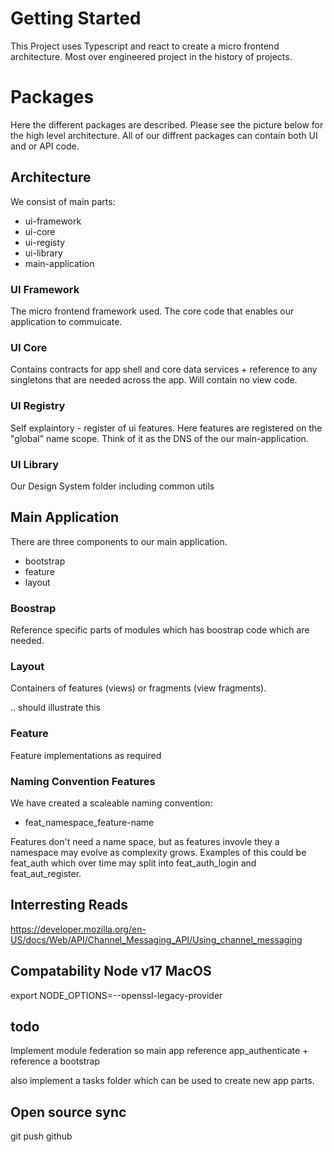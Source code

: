 # Getting Started
This Project uses Typescript and react to create a micro frontend architecture. Most over engineered project in the history of projects.

# Packages
Here the different packages are described. Please see the picture below for the high level architecture. All of our diffrent packages can contain both UI and or API code.

## Architecture
We consist of main parts:

- ui-framework
- ui-core
- ui-registy
- ui-library
- main-application

### UI Framework
The micro frontend framework used. The core code that enables our application to commuicate.

### UI Core
Contains contracts for app shell and core data services + reference to any singletons that are needed across the app. Will contain no view code.

### UI Registry
Self explaintory - register of ui features. Here features are registered on the "global" name scope. Think of it as the DNS of the our main-application.

### UI Library
Our Design System folder including common utils

## Main Application
There are three components to our main application.

- bootstrap
- feature
- layout

### Boostrap
Reference specific parts of modules which has boostrap code which are needed.

### Layout
Containers of features (views) or fragments (view fragments).

.. should illustrate this

### Feature
Feature implementations as required

### Naming Convention Features
We have created a scaleable naming convention:

- feat_namespace_feature-name

Features don't need a name space, but as features invovle they a namespace may evolve as complexity grows. Examples of this could be feat_auth which over time may split into feat_auth_login and feat_aut_register.

## Interresting Reads
https://developer.mozilla.org/en-US/docs/Web/API/Channel_Messaging_API/Using_channel_messaging

## Compatability Node v17 MacOS
export NODE_OPTIONS=--openssl-legacy-provider

## todo
Implement module federation so main app reference app_authenticate + reference a bootstrap

also implement a tasks folder which can be used to create new app parts.

## Open source sync
git push github